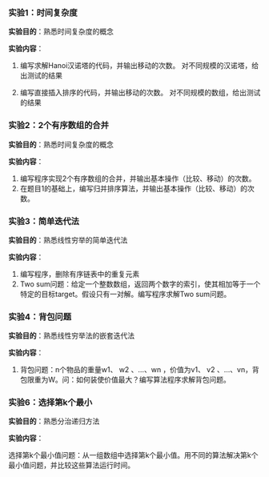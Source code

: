 ### 实验1：时间复杂度

**实验目的**：熟悉时间复杂度的概念

**实验内容**：

1. 编写求解Hanoi汉诺塔的代码，并输出移动的次数。 对不同规模的汉诺塔，给出测试的结果
  
3. 编写直接插入排序的代码，并输出移动的次数。 对不同规模的数组，给出测试的结果


### 实验2：2个有序数组的合并

**实验目的**：熟悉时间复杂度的概念

**实验内容**：

1. 编写程序实现2个有序数组的合并，并输出基本操作（比较、移动）的次数。
2. 在题目1的基础上，编写归并排序算法，并输出基本操作（比较、移动）的次数。


### 实验3：简单迭代法

**实验目的**：熟悉线性穷举的简单迭代法

**实验内容**：
1. 编写程序，删除有序链表中的重复元素
2. Two sum问题：给定一个整数数组，返回两个数字的索引，使其相加等于一个特定的目标target。假设只有一对解。编写程序求解Two sum问题。

### 实验4：背包问题

**实验目的**：熟悉线性穷举法的嵌套迭代法

**实验内容**：
1. 背包问题：n个物品的重量w1、 w2 、…、wn ，价值为v1、 v2 、…、vn，背包限重为W。问：如何装使价值最大？编写算法程序求解背包问题。

### 实验6：选择第k个最小

**实验目的**：熟悉分治递归方法

**实验内容**：

选择第k个最小值问题：从一组数组中选择第k个最小值。用不同的算法解决第k个最小值问题，并比较这些算法运行时间。
